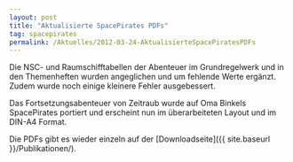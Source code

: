 ```yaml
---
layout: post
title: "Aktualisierte SpacePirates PDFs"
tag: spacepirates
permalink: /Aktuelles/2012-03-24-AktualisierteSpacePiratesPDFs
---
```


Die NSC- und Raumschifftabellen der Abenteuer im Grundregelwerk und in den Themenheften wurden angeglichen und um fehlende Werte ergänzt. Zudem wurde noch einige kleinere Fehler ausgebessert.

Das Fortsetzungsabenteuer von Zeitraub wurde auf Oma Binkels SpacePirates portiert und erscheint nun im überarbeiteten Layout und im DIN-A4 Format.

Die PDFs gibt es wieder einzeln auf der [Downloadseite]({{ site.baseurl }}/Publikationen/).
